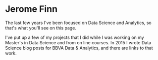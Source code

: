 # Jerome Finn

The last few years I've been focused on Data Science and Analytics, so that's what you'll see on this page.  
  
I've put up a few of my projects that I did while I was working on my Master's in Data Science and from on line courses. In 2015 I wrote Data Science blog posts for BBVA Data & Analytics, and there are links to that work.
